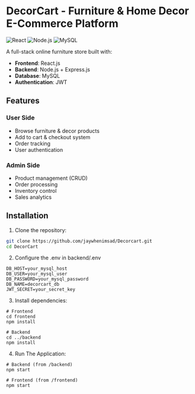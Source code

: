 # DecorCart - Furniture & Home Decor E-Commerce Platform

![React](https://img.shields.io/badge/React-20232A?style=for-the-badge&logo=react&logoColor=61DAFB)
![Node.js](https://img.shields.io/badge/Node.js-43853D?style=for-the-badge&logo=node.js&logoColor=white)
![MySQL](https://img.shields.io/badge/MySQL-005C84?style=for-the-badge&logo=mysql&logoColor=white)

A full-stack online furniture store built with:
- **Frontend**: React.js
- **Backend**: Node.js + Express.js
- **Database**: MySQL
- **Authentication**: JWT

## Features

### User Side
- Browse furniture & decor products
- Add to cart & checkout system
- Order tracking
- User authentication

### Admin Side
- Product management (CRUD)
- Order processing
- Inventory control
- Sales analytics

## Installation

1. Clone the repository:
```bash
git clone https://github.com/jaywhenimsad/Decorcart.git
cd DecorCart
```

2. Configure the .env in backend/.env
```
DB_HOST=your_mysql_host
DB_USER=your_mysql_user
DB_PASSWORD=your_mysql_password
DB_NAME=decorcart_db
JWT_SECRET=your_secret_key
```


3. Install dependencies:
```
# Frontend
cd frontend
npm install

# Backend
cd ../backend
npm install
```
4. Run The Application:
```
# Backend (from /backend)
npm start

# Frontend (from /frontend)
npm start
```
